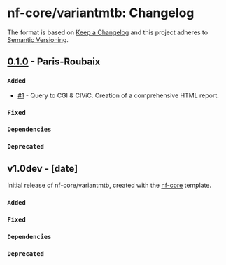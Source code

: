 # nf-core/variantmtb: Changelog

The format is based on [Keep a Changelog](https://keepachangelog.com/en/1.0.0/)
and this project adheres to [Semantic Versioning](https://semver.org/spec/v2.0.0.html).

## [0.1.0](https://github.com/qbic-pipelines/variantmtb/releases/tag/0.1.0) - Paris-Roubaix

### `Added`

- [#1](https://github.com/qbic-pipelines/variantmtb/pull/1) - Query to CGI & CIViC. Creation of a comprehensive HTML report. 


### `Fixed`

### `Dependencies`

### `Deprecated`


## v1.0dev - [date]

Initial release of nf-core/variantmtb, created with the [nf-core](https://nf-co.re/) template.

### `Added`

### `Fixed`

### `Dependencies`

### `Deprecated`
